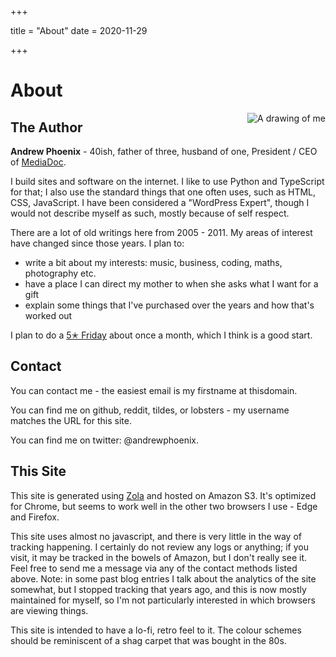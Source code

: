+++

title = "About"
date = 2020-11-29

+++

# About

<img style="float:right;margin:0 0 1em 1em;" src="/AndrewIcon.png" alt="A drawing of me"/>

## The Author

**Andrew Phoenix** - 40ish, father of three, husband of one, President / CEO of [MediaDoc](https://media-doc.com).

I build sites and software on the internet. I like to use Python and TypeScript for that; I also use the standard things
that one often uses, such as HTML, CSS, JavaScript. I have been considered a "WordPress Expert", though I would not 
describe myself as such, mostly because of self respect.

There are a lot of old writings here from 2005 - 2011. My areas of interest have changed since those years. I plan to:

* write a bit about my interests: music, business, coding, maths, photography etc.
* have a place I can direct my mother to when she asks what I want for a gift
* explain some things that I've purchased over the years and how that's worked out

I plan to do a [5✭ Friday](/tags/5/) about once a month, which I think is a good start.

## Contact

You can contact me - the easiest email is my firstname at thisdomain.

You can find me on github, reddit, tildes, or lobsters - my username matches the URL for this site.

You can find me on twitter: @andrewphoenix. 

## This Site

This site is generated using [Zola](https://www.getzola.org/) and hosted on Amazon S3. It's optimized for Chrome, but
seems to work well in the other two browsers I use - Edge and Firefox.

This site uses almost no javascript, and there is very little in the way of tracking happening. I certainly do not
review any logs or anything; if you visit, it may be tracked in the bowels of Amazon, but I don't really see it. Feel
free to send me a message via any of the contact methods listed above. Note: in some past blog entries I talk about 
the analytics of the site somewhat, but I stopped tracking that years ago, and this is now mostly maintained for
myself, so I'm not particularly interested in which browsers are viewing things.

This site is intended to have a lo-fi, retro feel to it. The colour schemes should be reminiscent of a shag carpet that
was bought in the 80s.

